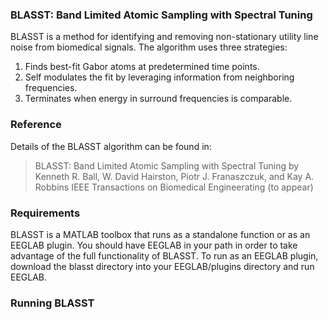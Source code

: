 ### BLASST: Band Limited Atomic Sampling with Spectral Tuning
BLASST is a method for identifying and removing non-stationary utility line noise from biomedical signals. The algorithm uses three strategies:

1. Finds best-fit Gabor atoms at predetermined time points.
2. Self modulates the fit by leveraging information from neighboring frequencies.
3. Terminates when energy in surround frequencies is comparable.

### Reference
Details of the BLASST algorithm can be found in:
> BLASST: Band Limited Atomic Sampling with Spectral Tuning
> by Kenneth R. Ball, W. David Hairston, Piotr J. Franaszczuk, and Kay A. Robbins
> IEEE Transactions on Biomedical Engineerating (to appear)

### Requirements
BLASST is a MATLAB toolbox that runs as a standalone function or as an EEGLAB plugin. You should have EEGLAB in your path in order to take advantage of the full functionality of BLASST.  To run as an EEGLAB plugin, download the blasst directory into your EEGLAB/plugins directory and run EEGLAB.

### Running BLASST
